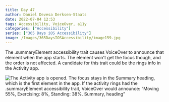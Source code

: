 ```yaml
---
title: Day 47
author: Daniel Devesa Derksen-Staats
date: 2022-07-04 12:53
tags: Accessibility, VoiceOver, a11y
categories: ["Accessibility"]
series: ["365 Days iOS Accessibility"]
image: /Images/365DaysIOSAccessibility/image159.jpg
---
```


The .summaryElement accessibility trait causes VoiceOver to announce that element when the app starts. The element won't get the focus though, and the order is not affected. A candidate for this trait could be the rings info in the Activity app.

![The Activity app is opened. The focus stays in the Summary heading, which is the first element in the app. If the activity rings had the .summaryElement accessibility trait, VoiceOver would announce: “Moving 55%, Exercising: 8%, Standing: 38%. Summary, heading”](/Images/365DaysIOSAccessibility/image159.jpg)